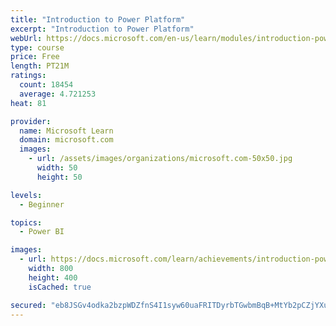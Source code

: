 ```yaml
---
title: "Introduction to Power Platform"
excerpt: "Introduction to Power Platform"
webUrl: https://docs.microsoft.com/en-us/learn/modules/introduction-power-platform/
type: course
price: Free
length: PT21M
ratings:
  count: 18454
  average: 4.721253
heat: 81

provider:
  name: Microsoft Learn
  domain: microsoft.com
  images:
    - url: /assets/images/organizations/microsoft.com-50x50.jpg
      width: 50
      height: 50

levels:
  - Beginner

topics:
  - Power BI

images:
  - url: https://docs.microsoft.com/learn/achievements/introduction-power-platform-social.png
    width: 800
    height: 400
    isCached: true

secured: "eb8JSGv4odka2bzpWDZfnS4I1syw60uaFRITDyrbTGwbmBqB+MtYb2pCZjYXuQVmTBaN5Sl7rY+/HITtafBjsh7I/L/whmU5gPEY924qAUExb7dOiv6/m2nEEY8pVjxyogDaLJMsJpIEYsuKH3a0SgFx5pdXewU5LekIEqSGJbfH6AFOGm//B57tmemA/IYFNeMk8qBjk7lR8J9an1rT5FDBXiXkx0SUl0NfXc7Hadi7paZgzZ0GJOZlRGuUVnwSQIVSbU0Ya8HKi2Ag54VNJcsqJfvyw1g3z62mWaSsDK08Bn0zoXuelmFmMmUizaAtLnvTMOlNLng8VdLmbxl6dRVqbhxmoAP3qXVpPhrSjTMyQ0dM6FW/dT2WyqSCMwiPUKB06YcwoUbdZ+k1NY7Em8bVZR80kGUE8aboPW9GpdVfqVa6vgYtmCEvYEiKh2qO;FdICL/uMkrWvZmK4q1KCCw=="
---
```


